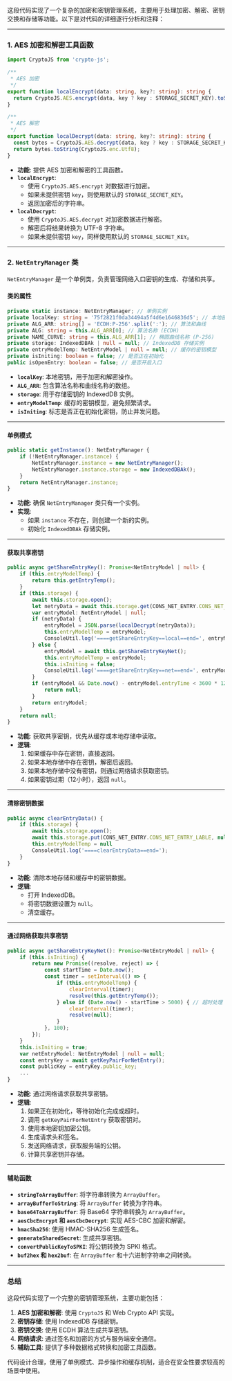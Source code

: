 这段代码实现了一个复杂的加密和密钥管理系统，主要用于处理加密、解密、密钥交换和存储等功能。以下是对代码的详细逐行分析和注释：

---

### **1. AES 加密和解密工具函数**

```typescript
import CryptoJS from 'crypto-js';

/**
 * AES 加密
 */
export function localEncrypt(data: string, key?: string): string {
  return CryptoJS.AES.encrypt(data, key ? key : STORAGE_SECRET_KEY).toString();
}

/**
 * AES 解密
 */
export function localDecrypt(data: string, key?: string): string {
  const bytes = CryptoJS.AES.decrypt(data, key ? key : STORAGE_SECRET_KEY);
  return bytes.toString(CryptoJS.enc.Utf8);
}
```

- **功能**: 提供 AES 加密和解密的工具函数。
- **`localEncrypt`**:
  - 使用 `CryptoJS.AES.encrypt` 对数据进行加密。
  - 如果未提供密钥 `key`，则使用默认的 `STORAGE_SECRET_KEY`。
  - 返回加密后的字符串。
- **`localDecrypt`**:
  - 使用 `CryptoJS.AES.decrypt` 对加密数据进行解密。
  - 解密后将结果转换为 UTF-8 字符串。
  - 如果未提供密钥 `key`，同样使用默认的 `STORAGE_SECRET_KEY`。

---

### **2. `NetEntryManager` 类**

`NetEntryManager` 是一个单例类，负责管理网络入口密钥的生成、存储和共享。

#### **类的属性**

```typescript
private static instance: NetEntryManager; // 单例实例
private localKey: string = '75f2821f0da34494a5f4d6e1646836d5'; // 本地密钥
private ALG_ARR: string[] = 'ECDH:P-256'.split(':'); // 算法和曲线
private ALG: string = this.ALG_ARR[0]; // 算法名称 (ECDH)
private NAME_CURVE: string = this.ALG_ARR[1]; // 椭圆曲线名称 (P-256)
private storage: IndexedDBAk | null = null; // IndexedDB 存储实例
private entryModelTemp: NetEntryModel | null = null; // 缓存的密钥模型
private isIniting: boolean = false; // 是否正在初始化
public isOpenEntry: boolean = false; // 是否开启入口
```

- **`localKey`**: 本地密钥，用于加密和解密操作。
- **`ALG_ARR`**: 包含算法名称和曲线名称的数组。
- **`storage`**: 用于存储密钥的 IndexedDB 实例。
- **`entryModelTemp`**: 缓存的密钥模型，避免频繁请求。
- **`isIniting`**: 标志是否正在初始化密钥，防止并发问题。

---

#### **单例模式**

```typescript
public static getInstance(): NetEntryManager {
    if (!NetEntryManager.instance) {
        NetEntryManager.instance = new NetEntryManager();
        NetEntryManager.instance.storage = new IndexedDBAk();
    }
    return NetEntryManager.instance;
}
```

- **功能**: 确保 `NetEntryManager` 类只有一个实例。
- **实现**:
  - 如果 `instance` 不存在，则创建一个新的实例。
  - 初始化 `IndexedDBAk` 存储实例。

---

#### **获取共享密钥**

```typescript
public async getShareEntryKey(): Promise<NetEntryModel | null> {
    if (this.entryModelTemp) {
        return this.getEntryTemp();
    }
    if (this.storage) {
        await this.storage.open();
        let netryData = await this.storage.get(CONS_NET_ENTRY.CONS_NET_ENTRY_LABLE);
        var entryModel: NetEntryModel | null;
        if (netryData) {
            entryModel = JSON.parse(localDecrypt(netryData));
            this.entryModelTemp = entryModel;
            ConsoleUtil.log('====getShareEntryKey==local==end=', entryModel)
        } else {
            entryModel = await this.getShareEntryKeyNet();
            this.entryModelTemp = entryModel;
            this.isIniting = false;
            ConsoleUtil.log('====getShareEntryKey==net==end=', entryModel)
        }
        if (entryModel && Date.now() - entryModel.entryTime < 3600 * 12) {
            return null;
        }
        return entryModel;
    }
    return null;
}
```

- **功能**: 获取共享密钥，优先从缓存或本地存储中读取。
- **逻辑**:
  1. 如果缓存中存在密钥，直接返回。
  2. 如果本地存储中存在密钥，解密后返回。
  3. 如果本地存储中没有密钥，则通过网络请求获取密钥。
  4. 如果密钥过期（12小时），返回 `null`。

---

#### **清除密钥数据**

```typescript
public async clearEntryData() {
    if (this.storage) {
        await this.storage.open();
        await this.storage.put(CONS_NET_ENTRY.CONS_NET_ENTRY_LABLE, null);
        this.entryModelTemp = null
        ConsoleUtil.log('====clearEntryData==end=');
    }
}
```

- **功能**: 清除本地存储和缓存中的密钥数据。
- **逻辑**:
  - 打开 IndexedDB。
  - 将密钥数据设置为 `null`。
  - 清空缓存。

---

#### **通过网络获取共享密钥**

```typescript
public async getShareEntryKeyNet(): Promise<NetEntryModel | null> {
    if (this.isIniting) {
        return new Promise((resolve, reject) => {
            const startTime = Date.now();
            const timer = setInterval(() => {
                if (this.entryModelTemp) {
                    clearInterval(timer);
                    resolve(this.getEntryTemp());
                } else if (Date.now() - startTime > 5000) { // 超时处理
                    clearInterval(timer);
                    resolve(null);
                }
            }, 100);
        });
    }
    this.isIniting = true;
    var netEntryModel: NetEntryModel | null = null;
    const entryKey = await getKeyPairForNetEntry();
    const publicKey = entryKey.public_key;
    ...
}
```

- **功能**: 通过网络请求获取共享密钥。
- **逻辑**:
  1. 如果正在初始化，等待初始化完成或超时。
  2. 调用 `getKeyPairForNetEntry` 获取密钥对。
  3. 使用本地密钥加密公钥。
  4. 生成请求头和签名。
  5. 发送网络请求，获取服务端的公钥。
  6. 计算共享密钥并存储。

---

#### **辅助函数**

- **`stringToArrayBuffer`**: 将字符串转换为 `ArrayBuffer`。
- **`arrayBufferToString`**: 将 `ArrayBuffer` 转换为字符串。
- **`base64ToArrayBuffer`**: 将 Base64 字符串转换为 `ArrayBuffer`。
- **`aesCbcEncrypt` 和 `aesCbcDecrypt`**: 实现 AES-CBC 加密和解密。
- **`hmacSha256`**: 使用 HMAC-SHA256 生成签名。
- **`generateSharedSecret`**: 生成共享密钥。
- **`convertPublicKeyToSPKI`**: 将公钥转换为 SPKI 格式。
- **`buf2hex` 和 `hex2buf`**: 在 `ArrayBuffer` 和十六进制字符串之间转换。

---

### **总结**

这段代码实现了一个完整的密钥管理系统，主要功能包括：

1. **AES 加密和解密**: 使用 `CryptoJS` 和 Web Crypto API 实现。
2. **密钥存储**: 使用 IndexedDB 存储密钥。
3. **密钥交换**: 使用 ECDH 算法生成共享密钥。
4. **网络请求**: 通过签名和加密的方式与服务端安全通信。
5. **辅助工具**: 提供了多种数据格式转换和加密工具函数。

代码设计合理，使用了单例模式、异步操作和缓存机制，适合在安全性要求较高的场景中使用。
